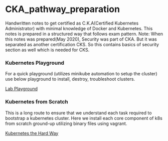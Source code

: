 # CKA_pathway_preparation
Handwritten notes to get certified as C.K.A(Certified Kubernetes Administrator) with minimal knowledge of Docker and Kubernetes. This notes is prepared in a structured way that follows exam pattern.
Note: When this notes was prepared(May 2020), Security was part of CKA. But it was separated as another certification CKS. So this contains basics of security section as well which is needed for CKS.

### Kubernetes Playground
For a quick playground (utilizes minikube automation to setup the cluster) use below playground to install, destroy, troubleshoot clusters.

[Lab Playground](https://labs.play-with-k8s.com/ "Lab Playground")

### Kubernetes from Scratch
This is a long route to ensure that we understand each task required to bootstrap a kubernetes cluster. Here we install each core component of k8s from scratch ground-up utilizing binary files using vagrant.

[Kubernetes the Hard Way](https://labs.play-with-k8s.com/ "Kubernetes the Hard Way")
